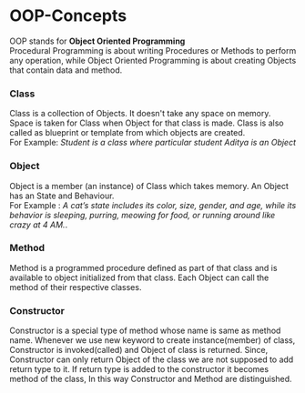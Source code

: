 # OOP-Concepts
OOP stands for <b>Object Oriented Programming </b> <br/> 
Procedural Programming is about writing Procedures or Methods to perform any operation, while Object Oriented Programming is about creating Objects that contain data and method.

### Class
Class is a collection of Objects. It doesn't take any space on memory. Space is taken for Class when Object for that class is made. Class is also called as blueprint or template from which objects are created. <br/> For Example: *Student is a class where particular student Aditya is an Object*
<br/>
### Object 
 Object is a member (an instance) of Class which takes memory. An Object has an  State and Behaviour. <br/> For Example : *A cat’s state includes its color, size, gender, and age, while its behavior is sleeping, purring, meowing for food, or running around like crazy at 4 AM.*.
 <br/>
 ### Method
  Method is a programmed procedure defined as part of that class and is available to object initialized from that class. Each Object can call the method of their respective classes.
 ### Constructor
 Constructor is a special type of method whose name is same as method name. Whenever we use new keyword to create instance(member) of class, Constructor is invoked(called) and Object of class is returned. Since, Constructor can only return Object of the class we are not supposed to add return type to it. If return type is added to the constructor it becomes method of the class, In this way Constructor and Method are distinguished.
 
 
